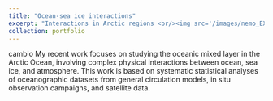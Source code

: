 ```yaml
---
title: "Ocean-sea ice interactions"
excerpt: "Interactions in Arctic regions <br/><img src='/images/nemo_EXP_contorl_mldnorth_spatial19702021_septmars.png' width="10" height="10" >"
collection: portfolio
---
```

cambio
My recent work focuses on studying the oceanic mixed layer in the Arctic Ocean, involving complex physical interactions between ocean, sea ice, and atmosphere. This work is based on systematic statistical analyses of oceanographic datasets from general circulation models, in situ observation campaigns, and satellite data.
